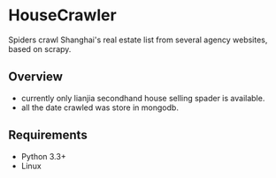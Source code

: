 HouseCrawler
==============

Spiders crawl Shanghai's real estate list from several agency websites, based on scrapy.

## Overview

* currently only lianjia secondhand house selling spader is available.
* all the date crawled was store in mongodb.

## Requirements

 * Python 3.3+
 * Linux
 
